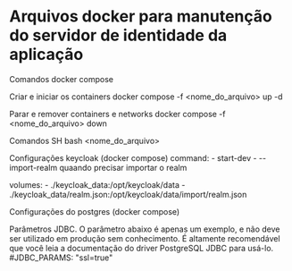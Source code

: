 # Arquivos docker para manutenção do servidor de identidade da aplicação

Comandos docker compose

Criar e iniciar os containers 
docker compose -f <nome_do_arquivo> up -d

Parar e remover containers e networks
docker compose -f <nome_do_arquivo> down

Comandos SH
bash <nome_do_arquivo>

Configurações keycloak (docker compose)
  command: 
       - start-dev
       - --import-realm quaando precisar importar o realm

volumes:
        - ./keycloak_data:/opt/keycloak/data
        - ./keycloak_data/realm.json:/opt/keycloak/data/import/realm.json

Configurações do postgres (docker compose)

Parâmetros JDBC. O parâmetro abaixo é apenas um exemplo, e não deve ser utilizado em produção sem conhecimento. É altamente recomendável que você leia a documentação do driver PostgreSQL JDBC para usá-lo.
    #JDBC_PARAMS: "ssl=true"